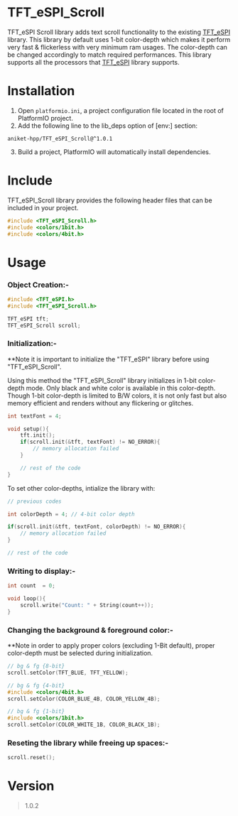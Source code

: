 # TFT_eSPI_Scroll
TFT_eSPI Scroll library adds text scroll functionality to the existing [TFT_eSPI](https://github.com/Bodmer/TFT_eSPI/) library. This library by default uses 1-bit color-depth which makes it perform very fast & flickerless with very minimum ram usages. The color-depth can be changed accordingly to match required performances. This library supports all the processors that [TFT_eSPI](https://github.com/Bodmer/TFT_eSPI/) library supports.

# Installation

1. Open `platformio.ini`, a project configuration file located in the root of PlatformIO project.
2. Add the following line to the lib_deps option of [env:] section:
```
aniket-hpp/TFT_eSPI_Scroll@^1.0.1
```
3. Build a project, PlatformIO will automatically install dependencies.

# Include

TFT_eSPI_Scroll library provides the following header files that can be included in your project.

```cpp
#include <TFT_eSPI_Scroll.h>
#include <colors/1bit.h>
#include <colors/4bit.h>
```

# Usage

### Object Creation:-
```cpp
#include <TFT_eSPI.h>
#include <TFT_eSPI_Scroll.h>

TFT_eSPI tft;
TFT_eSPI_Scroll scroll;
```

### Initialization:-

**Note it is important to initialize the "TFT_eSPI" library before using "TFT_eSPI_Scroll".

Using this method the "TFT_eSPI_Scroll" library initializes in 1-bit color-depth mode. Only black and white color is available in this color-depth. Though 1-bit color-depth is limited to B/W colors, it is not only fast but also memory efficient and renders without any flickering or glitches.

```cpp
int textFont = 4;

void setup(){
    tft.init();
    if(scroll.init(&tft, textFont) != NO_ERROR){
        // memory allocation failed
    }

    // rest of the code
}
```

To set other color-depths, intialize the library with: 
```cpp
// previous codes

int colorDepth = 4; // 4-bit color depth

if(scroll.init(&tft, textFont, colorDepth) != NO_ERROR){
    // memory allocation failed
}

// rest of the code
```


### Writing to display:-

```cpp
int count  = 0;

void loop(){
    scroll.write("Count: " + String(count++));
}
```

### Changing the background & foreground color:-

**Note in order to apply proper colors (excluding 1-Bit default), proper color-depth must be selected during initialization. 

```cpp
// bg & fg {8-bit}
scroll.setColor(TFT_BLUE, TFT_YELLOW);

// bg & fg {4-bit}
#include <colors/4bit.h>
scroll.setColor(COLOR_BLUE_4B, COLOR_YELLOW_4B);

// bg & fg {1-bit}
#include <colors/1bit.h>
scroll.setColor(COLOR_WHITE_1B, COLOR_BLACK_1B);
```

### Reseting the library while freeing up spaces:-

```cpp
scroll.reset();
```

# Version
>1.0.2